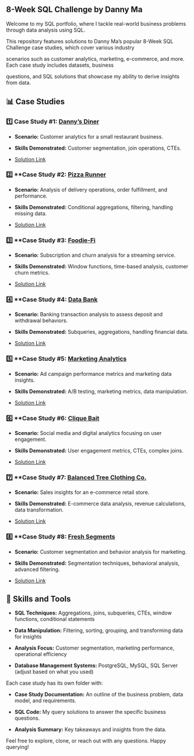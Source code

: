 ## 8-Week SQL Challenge by Danny Ma

Welcome to my SQL portfolio, where I tackle real-world business problems through data analysis using SQL.

This repository features solutions to Danny Ma’s popular 8-Week SQL Challenge case studies, which cover various industry 

scenarios such as customer analytics, marketing, e-commerce, and more. Each case study includes datasets, business

questions, and SQL solutions that showcase my ability to derive insights from data.

## 📊 Case Studies

### 1️⃣ Case Study #1: [Danny’s Diner](https://8weeksqlchallenge.com/case-study-1/)

  - **Scenario:** Customer analytics for a small restaurant business.
  
   - **Skills Demonstrated:** Customer segmentation, join operations, CTEs.
     
   - [Solution Link](link-to-your-solution)


### 2️⃣ **Case Study #2: [Pizza Runner](https://8weeksqlchallenge.com/case-study-2/)

   - **Scenario:** Analysis of delivery operations, order fulfillment, and performance.
     
   - **Skills Demonstrated:** Conditional aggregations, filtering, handling missing data.
     
   - [Solution Link](link-to-your-solution)

### 3️⃣ **Case Study #3: [Foodie-Fi](https://8weeksqlchallenge.com/case-study-3/)

   - **Scenario:** Subscription and churn analysis for a streaming service.
     
   - **Skills Demonstrated:** Window functions, time-based analysis, customer churn metrics.
     
   - [Solution Link](link-to-your-solution)

### 4️⃣ **Case Study #4: [Data Bank](https://8weeksqlchallenge.com/case-study-4/)

   - **Scenario:** Banking transaction analysis to assess deposit and withdrawal behaviors.
    
   - **Skills Demonstrated:** Subqueries, aggregations, handling financial data.
     
   - [Solution Link](link-to-your-solution)

### 5️⃣ **Case Study #5: [Marketing Analytics](https://8weeksqlchallenge.com/case-study-5/)

   - **Scenario:** Ad campaign performance metrics and marketing data insights.
     
   - **Skills Demonstrated:** A/B testing, marketing metrics, data manipulation.
     
   - [Solution Link](link-to-your-solution)

### 6️⃣ **Case Study #6: [Clique Bait](https://8weeksqlchallenge.com/case-study-6/)

   - **Scenario:** Social media and digital analytics focusing on user engagement.
     
   - **Skills Demonstrated:** User engagement metrics, CTEs, complex joins.
     
   - [Solution Link](link-to-your-solution)

### 7️⃣ **Case Study #7: [Balanced Tree Clothing Co.](https://8weeksqlchallenge.com/case-study-7/)

   - **Scenario:** Sales insights for an e-commerce retail store.
     
   - **Skills Demonstrated:** E-commerce data analysis, revenue calculations, data transformation.
     
   - [Solution Link](link-to-your-solution)

### 8️⃣ **Case Study #8: [Fresh Segments](https://8weeksqlchallenge.com/case-study-8/)

   - **Scenario:** Customer segmentation and behavior analysis for marketing.
     
   - **Skills Demonstrated:** Segmentation techniques, behavioral analysis, advanced filtering.
     
   - [Solution Link](link-to-your-solution)

## 🔧 Skills and Tools

- **SQL Techniques:** Aggregations, joins, subqueries, CTEs, window functions, conditional statements
  
- **Data Manipulation:** Filtering, sorting, grouping, and transforming data for insights
  
- **Analysis Focus:** Customer segmentation, marketing performance, operational efficiency
  
- **Database Management Systems:** PostgreSQL, MySQL, SQL Server (adjust based on what you used)

Each case study has its own folder with:

- **Case Study Documentation:** An outline of the business problem, data model, and requirements.
  
- **SQL Code:** My query solutions to answer the specific business questions.
  
- **Analysis Summary:** Key takeaways and insights from the data.

Feel free to explore, clone, or reach out with any questions. Happy querying!

     
